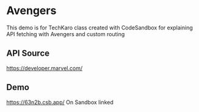 # Avengers
This demo is for TechKaro class created with CodeSandbox for explaining API fetching with Avengers and custom routing

## API Source
https://developer.marvel.com/

## Demo
https://63n2b.csb.app/ On Sandbox linked
